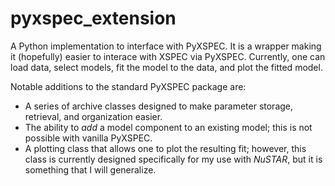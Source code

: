# pyxspec_extension
A Python implementation to interface with PyXSPEC.
It is a wrapper making it (hopefully) easier to interace with XSPEC via PyXSPEC.
Currently, one can load data, select models, fit the model to the data, and plot the fitted model.

Notable additions to the standard PyXSPEC package are:
- A series of archive classes designed to make parameter storage, retrieval, and organization easier.
- The ability to *add* a model component to an existing model; this is not possible with vanilla PyXSPEC.
- A plotting class that allows one to plot the resulting fit; however, this class is currently designed specifically for my use with *NuSTAR*, but it is something that I will generalize.
